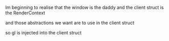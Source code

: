 Im beginning to realise that the window is the daddy and the client struct is the RenderContext

and those abstractions we want are to use in the client struct

so gl is injected into the client struct